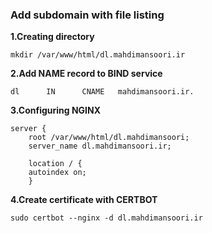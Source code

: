 ### Add subdomain with file listing ###
**1.Creating directory**
```
mkdir /var/www/html/dl.mahdimansoori.ir
```
**2.Add NAME record to BIND service**
```
dl      IN      CNAME   mahdimansoori.ir.
```
**3.Configuring NGINX**
```
server { 
    root /var/www/html/dl.mahdimansoori; 
    server_name dl.mahdimansoori.ir; 

    location / {
	autoindex on;
    }
```
**4.Create certificate with CERTBOT**
```
sudo certbot --nginx -d dl.mahdimansoori.ir
```



